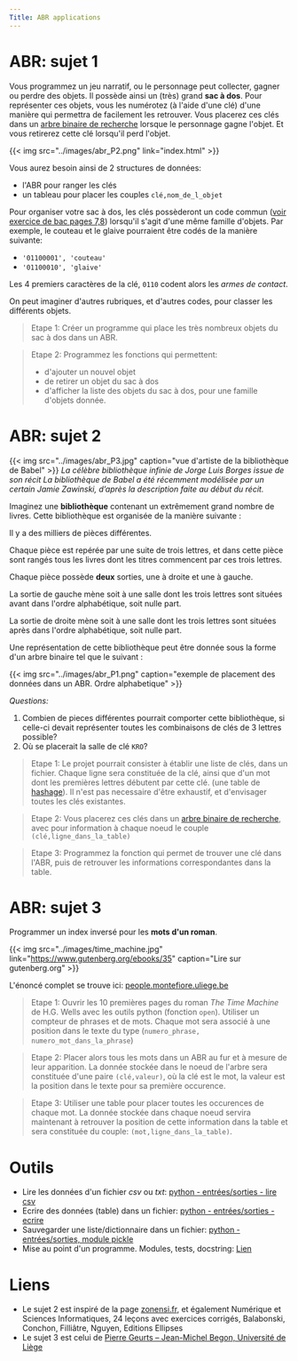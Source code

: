 ```yaml
---
Title: ABR applications
--- 
```


# ABR: sujet 1
Vous programmez un jeu narratif, ou le personnage peut collecter, gagner ou perdre des objets. Il possède ainsi un (très) grand **sac à dos**. Pour représenter ces objets, vous les numérotez (à l'aide d'une clé) d'une manière qui permettra de facilement les retrouver. Vous placerez ces clés dans un [arbre binaire de recherche](/pdf/NSI/sd6_ABR.pdf) lorsque le personnage gagne l'objet. Et vous retirerez cette clé lorsqu'il perd l'objet.

{{< img src="../images/abr_P2.png" link="index.html" >}}

Vous aurez besoin ainsi de 2 structures de données: 

* l'ABR pour ranger les clés
* un tableau pour placer les couples `clé,nom_de_l_objet`

Pour organiser votre sac à dos, les clés possèderont un code commun ([voir exercice de bac pages 7,8](/pdf/NSI/sd5_arbres.pdf)) lorsqu'il s'agit d'une même famille d'objets. Par exemple, le couteau et le glaive pourraient être codés de la manière suivante:

* `'01100001', 'couteau'`
* `'01100010', 'glaive'`

Les 4 premiers caractères de la clé, `0110` codent alors les *armes de contact*.

On peut imaginer d'autres rubriques, et d'autres codes, pour classer les différents objets.

> Etape 1: Créer un programme qui place les très nombreux objets du sac à dos dans un ABR.

> Etape 2: Programmez les fonctions qui permettent:
> * d'ajouter un nouvel objet
> * de retirer un objet du sac à dos
> * d'afficher la liste des objets du sac à dos, pour une famille d'objets donnée.


# ABR: sujet 2
{{< img src="../images/abr_P3.jpg" caption="vue d'artiste de la bibliothèque de Babel" >}}
*La célèbre bibliothèque infinie de Jorge Luis Borges issue de son récit La bibliothèque de Babel a été récemment modélisée par un certain Jamie Zawinski, d’après la description faite au début du récit.*


Imaginez une **bibliothèque** contenant un extrêmement grand nombre de livres. Cette bibliothèque est organisée de la manière suivante :

Il y a des milliers de pièces différentes.

Chaque pièce est repérée par une suite de trois lettres, et dans cette pièce sont rangés tous les livres dont les titres commencent par ces trois lettres.

Chaque pièce possède **deux** sorties, une à droite et une à gauche.

La sortie de gauche mène soit à une salle dont les trois lettres sont situées avant dans l'ordre alphabétique, soit nulle part.

La sortie de droite mène soit à une salle dont les trois lettres sont situées après dans l'ordre alphabétique, soit nulle part.

Une représentation de cette bibliothèque peut être donnée sous la forme d'un arbre binaire tel que le suivant :

{{< img src="../images/abr_P1.png" caption="exemple de placement des données dans un ABR. Ordre alphabetique" >}}

*Questions:* 

1. Combien de pieces différentes pourrait comporter cette bibliothèque, si celle-ci devait représenter toutes les combinaisons de clés de 3 lettres possible?
2. Où se placerait la salle de clé `KRO`? 

> Etape 1: Le projet pourrait consister à établir une liste de clés, dans un fichier. Chaque ligne sera constituée de la clé, ainsi que d'un mot dont les premières lettres débutent par cette clé. (une table de [hashage](https://fr.wikipedia.org/wiki/Table_de_hachage)). Il n'est pas necessaire d'être exhaustif, et d'envisager toutes les clés existantes. 

> Etape 2: Vous placerez ces clés dans un [arbre binaire de recherche](/pdf/NSI/sd6_ABR.pdf), avec pour information à chaque noeud le couple `(clé,ligne_dans_la_table)`

> Etape 3: Programmez la fonction qui permet de trouver une clé dans l'ABR, puis de retrouver les informations correspondantes dans la table.

# ABR: sujet 3
Programmer un index inversé pour les **mots d'un roman**. 

{{< img src="../images/time_machine.jpg" link="https://www.gutenberg.org/ebooks/35" caption="Lire sur gutenberg.org" >}}

L'énoncé complet se trouve ici: [people.montefiore.uliege.be](https://people.montefiore.uliege.be/geurts/Cours/PA/2014/Projets/projet2.pdf)

> Etape 1: Ouvrir les 10 premières pages du roman *The Time Machine* de H.G. Wells avec les outils python (fonction `open`). Utiliser un compteur de phrases et de mots. Chaque mot sera associé à une position dans le texte du type (`numero_phrase, numero_mot_dans_la_phrase`)

> Etape 2: Placer alors tous les mots dans un ABR au fur et à mesure de leur apparition. La donnée stockée dans le noeud de l'arbre sera constituée d'une paire `(clé,valeur)`, où la clé est le mot, la valeur est la position dans le texte pour sa première occurence.

> Etape 3: Utiliser une table pour placer toutes les occurences de chaque mot. La donnée stockée dans chaque noeud servira maintenant à retrouver la position de cette information dans la table et sera constituée du couple: `(mot,ligne_dans_la_table)`.

# Outils
* Lire les données d'un fichier *csv* ou *txt*: [python - entrées/sorties - lire csv](/docs/python/pages/ES/page1/)
* Ecrire des données (table) dans un fichier: [python - entrées/sorties - ecrire](/docs/python/pages/ES/page1/)
* Sauvegarder une liste/dictionnaire dans un fichier: [python - entrées/sorties, module pickle](/docs/python/pages/ES/page1/)
* Mise au point d'un programme. Modules, tests, docstring: [Lien](/docs/NSI/langages/page5/)

# Liens
* Le sujet 2 est inspiré de la page [zonensi.fr](https://www.zonensi.fr/NSI/Terminale/C05/ABR/), et également Numérique et Sciences Informatiques, 24 leçons avec exercices corrigés, Balabonski, Conchon, Filliâtre, Nguyen, Editions Ellipses
* Le sujet 3 est celui de [Pierre Geurts – Jean-Michel Begon, Université de Liège](https://people.montefiore.uliege.be/geurts/Cours/PA/2014/Projets/projet2.pdf)